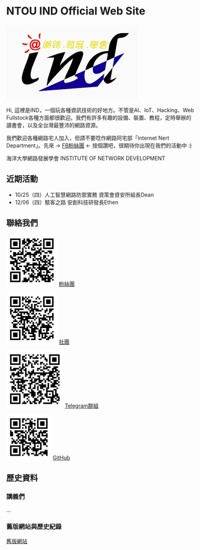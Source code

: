# NTOU IND Official Web Site

![](img/INDmark1-2.jpg)

Hi, 這裡是IND，一個玩各種資訊技術的好地方。不管是AI、IoT、Hacking、Web Fullstock各種方面都很歡迎。我們有許多有趣的設備、裝置、教程，定時舉辦的讀書會，以及全台灣最豐沛的網路資源。

我們歡迎各種網路宅人加入，但請不要唸作網路阿宅部「Internet Nert Department」。先來 -> [FB粉絲團](https://www.facebook.com/ind.ntou/) <- 按個讚吧，很期待你出現在我們的活動中 :)

海洋大學網路發展學會 INSTITUTE OF NETWORK DEVELOPMENT

## 近期活動

* 10/25（四）人工智慧網路防禦實務 資策會資安所組長Dean
* 12/06（四）駭客之路 安創科技研發長Ethen 

## 聯絡我們

![](img/qr_fbfan.png)
[粉絲團](https://www.facebook.com/ind.ntou/)

![](img/qr_fbgroup.png)
[社團](https://www.facebook.com/groups/ind.ntou/)

![](img/qr_telegram.png)
[Telegram群組](https://t.me/joinchat/A0isxRDS_IZnfSabF-shug)

![](img/qr_github.png)
[GitHub](https://github.com/ntouind)

## 歷史資料

### 講義們

...

### 舊版網站與歷史紀錄

[舊版網站](...)